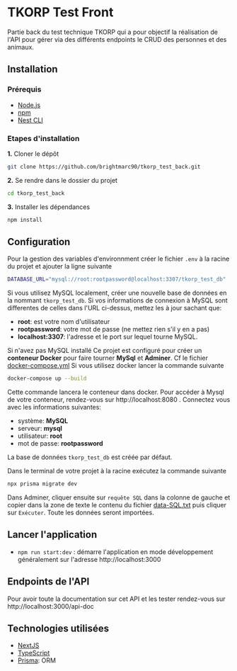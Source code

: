 # TKORP Test Front
Partie back du test technique TKORP qui a pour objectif la réalisation de l'API pour gérer via des différents endpoints le CRUD des personnes et des animaux.
## Installation
### Prérequis
- [Node.js](https://nodejs.org/)
- [npm](https://www.npmjs.com/)
- [Nest CLI](https://docs.nestjs.com/cli/overview)
### Etapes d'installation
**1.** Cloner le dépôt
```bash
git clone https://github.com/brightmarc90/tkorp_test_back.git
```
**2.** Se rendre dans le dossier du projet
```bash
cd tkorp_test_back
```
**3.** Installer les dépendances
```bash
npm install
```
## Configuration
Pour la gestion des variables d'environnment créer le fichier ``.env`` à la racine du projet et ajouter la ligne suivante
```bash
DATABASE_URL="mysql://root:rootpassword@localhost:3307/tkorp_test_db"
```
Si vous utilisez MySQL localement, créer une nouvelle base de données en la nommant ``tkorp_test_db``.
Si vos informations de connexion à MySQL sont differentes de celles dans l'URL ci-dessus, mettez les à jour sachant que:
- **root**: est votre nom d'utilisateur
- **rootpassword**: votre mot de passe (ne mettez rien s'il y en a pas)
- **localhost:3307**: l'adresse et le port sur lequel tourne MySQL.

Si n'avez pas MySQL installé Ce projet est configuré pour créer un **conteneur Docker** pour faire tourner **MySql** et **Adminer**. Cf le fichier [docker-compose.yml](https://github.com/brightmarc90/tkorp_test_back/blob/main/docker-compose.yml)
Si vous utilisez docker lancer la commande suivante
```bash
docker-compose up --build
```
Cette commande lancera le conteneur dans docker. Pour accéder à Mysql de votre conteneur, rendez-vous sur http://localhost:8080 .
Connectez vous avec les informations suivantes:
- système: **MySQL**
- serveur: **mysql**
- utilisateur: **root**
- mot de passe: **rootpassword**

La base de données ``tkorp_test_db`` est créée par défaut.

Dans le terminal de votre projet à la racine exécutez la commande suivante
```bash
npx prisma migrate dev
```
Dans Adminer, cliquer ensuite sur ``requête SQL`` dans la colonne de gauche et copier dans la zone de texte le contenu du fichier [data-SQL.txt](https://github.com/brightmarc90/tkorp_test_back/blob/main/data-SQL.txt) puis cliquer sur ``Exécuter``. Toute les données seront importées.
## Lancer l'application
- ``npm run start:dev`` : démarre l'application en mode développement généralement sur l'adresse http://localhost:3000
## Endpoints de l'API
Pour avoir toute la documentation sur cet API et les tester rendez-vous sur http://localhost:3000/api-doc
## Technologies utilisées
- [NextJS](https://nextjs.org/docs)
- [TypeScript](https://www.typescriptlang.org/docs/)
- [Prisma](https://www.prisma.io): ORM
